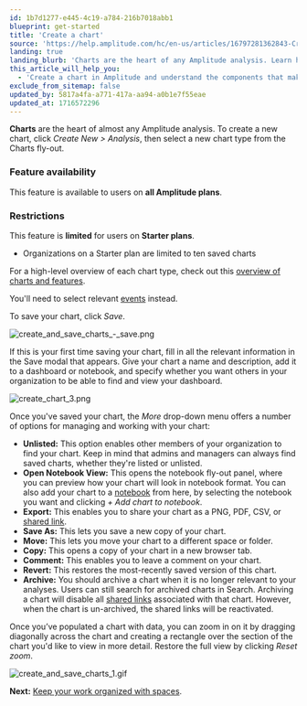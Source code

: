 ```yaml
---
id: 1b7d1277-e445-4c19-a784-216b7018abb1
blueprint: get-started
title: 'Create a chart'
source: 'https://help.amplitude.com/hc/en-us/articles/16797281362843-Create-a-chart'
landing: true
landing_blurb: 'Charts are the heart of any Amplitude analysis. Learn how to create your first chart.'
this_article_will_help_you:
  - 'Create a chart in Amplitude and understand the components that make it work'
exclude_from_sitemap: false
updated_by: 5817a4fa-a771-417a-aa94-a0b1e7f55eae
updated_at: 1716572296
---
```

**Charts** are the heart of almost any Amplitude analysis. To create a new chart, click *Create New > Analysis*, then select a new chart type from the Charts fly-out.

### Feature availability

This feature is available to users on **all Amplitude plans**.

### Restrictions

This feature is **limited** for users on **Starter plans**. 

* Organizations on a Starter plan are limited to ten saved charts

For a high-level overview of each chart type, check out this [overview of charts and features](/docs/analytics/charts/find-the-right-chart).

You'll need to select relevant [events](/docs/get-started/start-from-template) instead.

To save your chart, click *Save*.

![create_and_save_charts_-_save.png](/docs/output/img/get-started/create_and_save_charts_-_save.png)

If this is your first time saving your chart, fill in all the relevant information in the Save modal that appears. Give your chart a name and description, add it to a dashboard or notebook, and specify whether you want others in your organization to be able to find and view your dashboard.

![create_chart_3.png](/docs/output/img/get-started/create_chart_3.png)

Once you've saved your chart, the *More* drop-down menu offers a number of options for managing and working with your chart:

* **Unlisted:** This option enables other members of your organization to find your chart. Keep in mind that admins and managers can always find saved charts, whether they're listed or unlisted.
* **Open Notebook View:** This opens the notebook fly-out panel, where you can preview how your chart will look in notebook format. You can also add your chart to a [notebook](/docs/analytics/notebooks) from here, by selecting the notebook you want and clicking *+ Add chart to notebook*.
* **Export:** This enables you to share your chart as a PNG, PDF, CSV, or [shared link](/docs/analytics/share-external).
* **Save As:** This lets you save a new copy of your chart.
* **Move:** This lets you move your chart to a different space or folder.
* **Copy:** This opens a copy of your chart in a new browser tab.
* **Comment:** This enables you to leave a comment on your chart.
* **Revert:** This restores the most-recently saved version of this chart.
* **Archive:** You should archive a chart when it is no longer relevant to your analyses. Users can still search for archived charts in Search. Archiving a chart will disable all [shared links](/docs/analytics/share-external) associated with that chart. However, when the chart is un-archived, the shared links will be reactivated.

Once you’ve populated a chart with data, you can zoom in on it by dragging diagonally across the chart and creating a rectangle over the section of the chart you'd like to view in more detail. Restore the full view by clicking *Reset zoom*.

![create_and_save_charts_1.gif](/docs/output/img/get-started/create_and_save_charts_1.gif)

**Next:** [Keep your work organized with spaces](/docs/get-started/spaces).